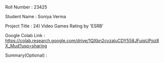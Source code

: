 Roll Number       :   23425

Student Name      :   Soniya Verma

Project Title     :   24) Video Games Rating by 'ESRB'

Google Colab Link :   https://colab.research.google.com/drive/1QXbn2cyzaluCDY558JFuiqUPpz8X_Mud?usp=sharing

Summary(Optional) :   
